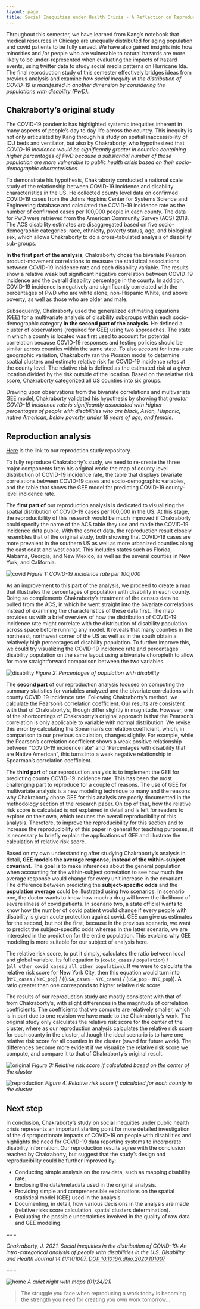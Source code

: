 ```yaml
---
layout: page
title: Social Inequities under Health Crisis - A Reflection on Reproducing Chakraborty's Work
---
```


Throughout this semester, we have learned from Kang’s notebook that medical resources in Chicago are unequally distributed for aging population and covid patients to be fully served. We have also gained insights into how minorities and /or people who are vulnerable to natural hazards are more likely to be under-represented when evaluating the impacts of hazard events, using twitter data to study social media patterns on Hurricane Ida. The final reproduction study of this semester effectively bridges ideas from previous analysis and examine *how social inequity in the distribution of COVID-19 is manifested in another dimension by considering the populations with disability (PwD)*.

## Chakraborty’s original study

The COVID-19 pandemic has highlighted systemic inequities inherent in many aspects of people’s day to day life across the country. This inequity is not only articulated by Kang through his study on spatial inaccessibility of ICU beds and ventilator, but also by Chakraborty, who hypothesized that *COVID-19 incidence would be significantly greater in counties containing higher percentages of PwD because a substantial number of those population are more vulnerable to public health crisis based on their socio-demographic characteristics*.  

To demonstrate his hypothesis, Chakraborty conducted a national scale study of the relationship between COVID-19 incidence and disability characteristics in the US. He collected county level data on confirmed COVID-19 cases from the Johns Hopkins Center for Systems Science and Engineering database and calculated the COVID-19 incidence rate as the number of confirmed cases per 100,000 people in each county. The data for PwD were retrieved from the American Community Survey (ACS) 2018. The ACS disability estimates are disaggregated based on five socio-demographic categories: race, ethnicity, poverty status, age, and biological sex, which allows Chakraborty to do a cross-tabulated analysis of disability sub-groups.

**In the first part of the analysis**, Chakraborty chose the bivariate Pearson product-movement correlations to measure the statistical associations between COVID-19 incidence rate and each disability variable. The results show a relative weak but significant negative correlation between COVID-19 incidence and the overall disability percentage in the county. In addition, COVID-19 incidence is negatively and significantly correlated with the percentages of PwD who are white alone, non-Hispanic White, and above poverty, as well as those who are older and male.

Subsequently, Chakraborty used the generalized estimating equations (GEE) for a multivariate analysis of disability subgroups within each socio-demographic category **in the second part of the analysis**. He defined a cluster of observations (required for GEE) using two approaches. The state in which a county is located was first used to account for potential correlation because COVID-19 responses and testing policies should be similar across counties within the same state. To also account for intra-state geographic variation, Chakraborty ran the Piosson model to determine spatial clusters and estimate relative risk for COVID-19 incidence rates at the county level. The relative risk is defined as the estimated risk at a given location divided by the risk outside of the location. Based on the relative risk score, Chakraborty categorized all US counties into six groups.

Drawing upon observations from the bivariate correlations and multivariate GEE model, Chakraborty validated his hypothesis by showing that *greater COVID-19 incidence rate is significantly associated with Higher percentages of people with disabilities who are black, Asian, Hispanic, native American, below poverty, under 18 years of age, and female*.

## Reproduction analysis

[Here](https://github.com/emilyzhou112/RPr-Chakraborty-2021) is the link to our reprodction study repository.

To fully reproduce Chakraborty’s study, we need to re-create the three major components from his original work: the map of county level distribution of COVID-19 incidence rate, the table that displays bivariate correlations between COVID-19 cases and socio-demographic variables, and the table that shows the GEE model for predicting COVID-19 county-level incidence rate.

The **first part of** our reproduction analysis is dedicated to visualizing the spatial distribution of COVID-19 cases per 100,000 in the US. At this stage, the reproducibility of this research would be much improved if Chakraborty could specify the name of the ACS table they use and made the COVID-19 incidence data public. With the correct data, the reproduction result closely resembles that of the original study, both showing that COVID-19 cases are more prevalent in the southern US as well as more urbanized counties along the east coast and west coast. This includes states such as Florida, Alabama, Georgia, and New Mexico, as well as the several counties in New York, and California.

![covid](assets/covid_pct.png)
*Figure 1: COVID-19 incidence rate per 100,000*

As an improvement to this part of the analysis, we proceed to create a map that illustrates the percentages of population with disability in each county. Doing so complements Chakraborty’s treatment of the census data he pulled from the ACS, in which he went straight into the bivariate correlations instead of examining the characteristics of these data first. The map provides us with a brief overview of how the distribution of COVID-19 incidence rate might correlate with the distribution of disability population across space before running any model. It reveals that many counties in the northeast, northwest corner of the US as well as in the south obtain a relatively high percentages of disability population. To further improve this, we could try visualizing the COVID-19 incidence rate and percentages disability population on the same layout using a bivariate choropleth to allow for more straightforward comparison between the two variables.  

![disability](assets/disability.png)
*Figure 2: Percentages of population with disability*

The **second part** of our reproduction analysis focused on computing the summary statistics for variables analyzed and the bivariate correlations with county COVID-19 incidence rate. Following Chakraborty’s method, we calculate the Pearson’s correlation coefficient. Our results are consistent with that of Chakraborty’s, though differ slightly in magnitude. However, one of the shortcomings of Chakraborty’s original approach is that the Pearson’s correlation is only applicable to variable with normal distribution. We revise this error by calculating the Spearman’s correlation coefficient, which, in comparison to our previous calculation, changes slightly. For example, while the Pearson’s correlation coefficient shows a weak positive relationship between “COVID-19 incidence rate” and “Percentages with disability that are Native American”, this turns into a weak negative relationship in Spearman’s correlation coefficient.

The **third part** of our reproduction analysis is to implement the GEE for predicting county COVID-19 incidence rate. This has been the most challenging part to reproduce for a couple of reasons. The use of GEE for multivariate analysis is a new modeling technique to many and the reasons why Chakraborty chose GEE for this analysis are poorly documented in the methodology section of the research paper. On top of that, how the relative risk score is calculated is not explained in detail and is left for readers to explore on their own, which reduces the overall reproducibility of this analysis. Therefore, to improve the reproducibility for this section and to increase the reproducibility of this paper in general for teaching purposes, it is necessary to briefly explain the applications of GEE and illustrate the calculation of relative risk score.

Based on my own understanding after studying Chakraborty’s analysis in detail, **GEE models the average response, instead of the within-subject covariant**. The goal is to make inferences about the general population when accounting for the within-subject correlation to see how much the average response would change for every unit increase in the covariant. The difference between predicting the **subject-specific odds** and the **population average** could be illustrated using [two scenarios](https://rlbarter.github.io/Practical-Statistics/2017/05/10/generalized-estimating-equations-gee/). In scenario one, the doctor wants to know how much a drug will lower the likelihood of severe illness of covid patients. In scenario two, a state official wants to know how the number of covid patient would change if every people with disability is given acute protection against covid. GEE can give us estimates for the second, but not the first, because in the previous scenario, we want to predict the subject-specific odds whereas in the latter scenario, we are interested in the prediction for the entire population. This explains why GEE modeling is more suitable for our subject of analysis here.

The relative risk score, to put it simply, calculates the ratio between local and global variable. Its full equation is (`covid_cases` / `population`) / (`all_other_covid_cases` / `all_other_population`). If we were to calculate the relative risk score for New York City, then this equation would turn into (`NYC_cases` / `NYC_pop`) / ((`USA_cases` – `NYC_cases`) / (`USA_pop` – `NYC_pop`)). A ratio greater than one corresponds to higher relative risk score.

The results of our reproduction study are mostly consistent with that of from Chakraborty’s, with slight differences in the magnitude of correlation coefficients. The coefficients that we compute are relatively smaller, which is in part due to one revision we have made to the Chakraborty’s work. The original study only calculates the relative risk score for the center of the cluster, where as our reproduction analysis calculates the relative risk score for each county in the cluster, although the ideal scenario is to have one relative risk score for all counties in the cluster (saved for future work). The differences become more evident if we visualize the relative risk score we compute, and compare it to that of Chakraborty’s original result.

![original](assets/original.png)
*Figure 3: Relative risk score if calculated based on the center of the cluster*

![reproduction](assets/reproduction.png)
*Figure 4: Relative risk score if calculated for each county in the cluster*

## Next step

In conclusion, Chakraborty’s study on social inequities under public health crisis represents an important starting point for more detailed investigation of the disproportionate impacts of COVID-19 on people with disabilities and highlights the need for COVID-19 data reporting systems to incorporate disability information. Our reproduction results agree with the conclusion reached by Chakraborty, but suggest that the study’s design and reproducibility could be further improved by:

- Conducting simple analysis on the raw data, such as mapping disability rate.
- Enclosing the data/metadata used in the original analysis.
- Providing simple and comprehensible explanations on the spatial statistical model (GEE) used in the analysis.
- Documenting, in detail, how various decisions in the analysis are made (relative risks score calculation, spatial clusters determination).
- Evaluating the possible uncertainties involved in the quality of raw data and GEE modeling.


===

*Chakraborty, J. 2021. Social inequities in the distribution of COVID-19: An intra-categorical analysis of people with disabilities in the U.S. Disability and Health Journal 14 (1):101007. [DOI: 10.1016/j.dhjo.2020.101007](https://www.sciencedirect.com/science/article/pii/S1936657420301394?via%3Dihub)*

===

![home](assets/maps.jpeg)
*A quiet night with maps (01/24/21)*
> The struggle you face when reproducing a work today is becoming the strength you need for creating you own work tomorrow…
